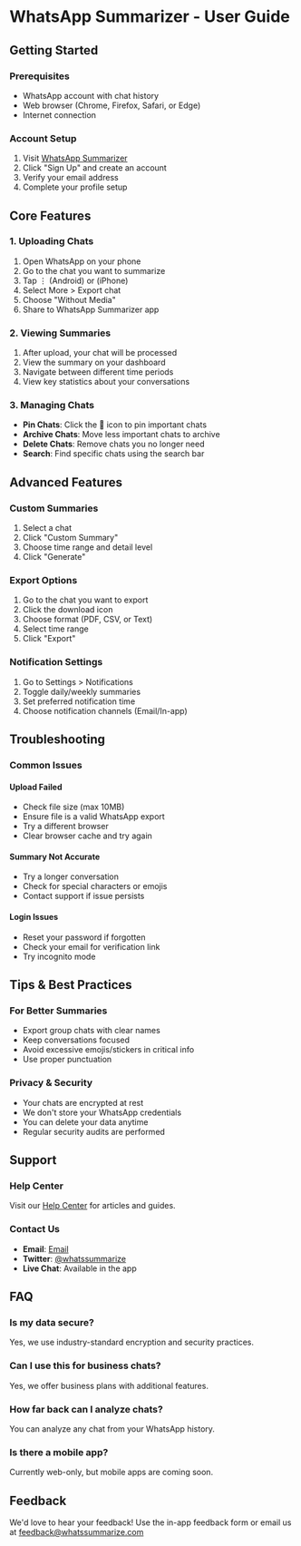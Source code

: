 # WhatsApp Summarizer - User Guide

## Getting Started

### Prerequisites

- WhatsApp account with chat history
- Web browser (Chrome, Firefox, Safari, or Edge)
- Internet connection

### Account Setup

1. Visit [WhatsApp Summarizer](https://app.whatssummarize.com)
2. Click "Sign Up" and create an account
3. Verify your email address
4. Complete your profile setup

## Core Features

### 1. Uploading Chats

1. Open WhatsApp on your phone
2. Go to the chat you want to summarize
3. Tap ⋮ (Android) or (iPhone)
4. Select More > Export chat
5. Choose "Without Media"
6. Share to WhatsApp Summarizer app

### 2. Viewing Summaries

1. After upload, your chat will be processed
2. View the summary on your dashboard
3. Navigate between different time periods
4. View key statistics about your conversations

### 3. Managing Chats

- **Pin Chats**: Click the 📌 icon to pin important chats
- **Archive Chats**: Move less important chats to archive
- **Delete Chats**: Remove chats you no longer need
- **Search**: Find specific chats using the search bar

## Advanced Features

### Custom Summaries

1. Select a chat
2. Click "Custom Summary"
3. Choose time range and detail level
4. Click "Generate"

### Export Options

1. Go to the chat you want to export
2. Click the download icon
3. Choose format (PDF, CSV, or Text)
4. Select time range
5. Click "Export"

### Notification Settings

1. Go to Settings > Notifications
2. Toggle daily/weekly summaries
3. Set preferred notification time
4. Choose notification channels (Email/In-app)

## Troubleshooting

### Common Issues

#### Upload Failed

- Check file size (max 10MB)
- Ensure file is a valid WhatsApp export
- Try a different browser
- Clear browser cache and try again

#### Summary Not Accurate

- Try a longer conversation
- Check for special characters or emojis
- Contact support if issue persists

#### Login Issues

- Reset your password if forgotten
- Check your email for verification link
- Try incognito mode

## Tips & Best Practices

### For Better Summaries

- Export group chats with clear names
- Keep conversations focused
- Avoid excessive emojis/stickers in critical info
- Use proper punctuation

### Privacy & Security

- Your chats are encrypted at rest
- We don't store your WhatsApp credentials
- You can delete your data anytime
- Regular security audits are performed

## Support

### Help Center

Visit our [Help Center](https://help.whatssummarize.com) for articles and guides.

### Contact Us

- **Email**: [Email](mailto:support@whatssummarize.com)
- **Twitter**: [@whatssummarize](https://twitter.com/whatssummarize)
- **Live Chat**: Available in the app

## FAQ

### Is my data secure?

Yes, we use industry-standard encryption and security practices.

### Can I use this for business chats?

Yes, we offer business plans with additional features.

### How far back can I analyze chats?

You can analyze any chat from your WhatsApp history.

### Is there a mobile app?

Currently web-only, but mobile apps are coming soon.

## Feedback

We'd love to hear your feedback! Use the in-app feedback form or email us at [feedback@whatssummarize.com](mailto:feedback@whatssummarize.com)
